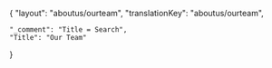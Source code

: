 {
    "layout": "aboutus/ourteam",
	"translationKey": "aboutus/ourteam",

    "_comment": "Title = Search", 
    "Title": "Our Team"
}